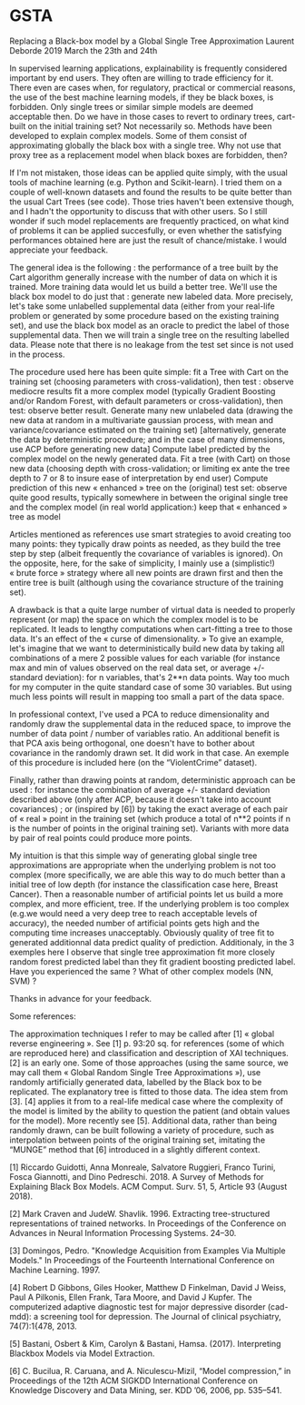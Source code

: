 # GSTA
Replacing a Black-box model by a Global Single Tree Approximation
Laurent Deborde
2019 March the 23th and 24th

In supervised learning applications, explainability is frequently considered important by end users. They often are willing to trade efficiency for it. 
There even are cases when, for regulatory, practical or commercial reasons, the use of the best machine learning models, if they be black boxes, is forbidden. Only single trees or similar simple models are deemed acceptable then. 
Do we have in those cases to revert to ordinary trees, cart-built on the initial training set? 
Not necessarily so. Methods have been developed to explain complex models. Some of them consist of approximating globally the black box with a single tree. 
Why not use that proxy tree as a replacement model when black boxes are forbidden, then?

If I'm not mistaken, those ideas can be applied quite simply, with the usual tools of machine learning (e.g. Python and Scikit-learn). I tried them on a couple of well-known datasets and found the results to be quite better than the usual Cart Trees (see code). Those tries haven't been extensive though, and I hadn't the opportunity to discuss that with other users. So I still wonder if such model replacements are frequently practiced, on what kind of problems it can be applied succesfully, or even whether the satisfying performances obtained here are just the result of chance/mistake. I would appreciate your feedback. 

The general idea is the following : the performance of a tree built by the Cart algorithm generally increase with the number of data on which it is trained. More training data would let us build a better tree. We'll use the black box model to do just that : generate new labeled data. More precisely, let's take some unlabelled supplemental data (either from your real-life problem or generated  by some procedure based on the existing training set), and use the black box model as an oracle to predict the label of those supplemental data. Then we will train a single tree on the resulting labelled data. Please note that there is no leakage from the test set since is not used in the process. 


The procedure used here has been quite simple: 
fit a Tree with Cart on the training set (choosing parameters with cross-validation), then test : observe mediocre results
fit a more complex model (typically Gradient Boosting and/or Random Forest, with default parameters or cross-validation), then test: observe better result.
Generate many new unlabeled data (drawing the new data at random in a multivariate gaussian process, with mean and variance/covariance estimated on the training set) [alternatively, generate the data by deterministic procedure; and in the case of many dimensions, use ACP before generating new data] 
Compute label predicted by the complex model on the newly generated data.
Fit a tree (with Cart) on those new data (choosing depth with cross-validation; or limiting ex ante the tree depth to 7 or 8 to insure ease of interpretation by end user)
Compute prediction of this new « enhanced » tree on the (original) test set: observe quite good results, typically somewhere in between the original single tree and the complex model
(in real world application:) keep that « enhanced » tree as model

Articles mentioned as references use smart strategies to avoid creating too many points: they typically draw points as needed, as they build the tree step by step (albeit frequently the covariance of variables is ignored). On the opposite, here, for the sake of simplicity, I mainly use a (simplistic!) « brute force » strategy where all new points are drawn first and then the entire tree is built (although using the covariance structure of the training set).

A drawback is that a quite large number of virtual data is needed to properly represent (or map) the space on which the complex model is to be replicated. It leads to lengthy computations when cart-fitting a tree to those data. It's an effect of the « curse of dimensionality. » To give an example, let's imagine that we want to deterministically build new data by taking all combinations of a mere 2 possible values for each variable (for instance max and min of values observed on the real data set, or average +/- standard deviation): for n variables, that's 2**n data points. Way too much for my computer in the quite standard case of some 30 variables. But using much less points will result in mapping too small a part of the data space. 

In professional context, I've used a PCA to reduce dimensionality and randomly draw the supplemental data in the reduced space, to improve the number of data point / number of variables ratio. An additional benefit is that PCA axis being orthogonal, one doesn't have to bother about covariance in the randomly drawn set. It did work in that case. An exemple of this procedure is included here (on the “ViolentCrime” dataset).

Finally, rather than drawing points at random, deterministic approach can be used : for instance the combination of average +/- standard deviation described above (only after ACP, because it doesn't take into account covariances) ; or (inspired by [6]) by taking the exact average of each pair of « real » point in the training set (which produce a total of n**2 points if n is the number of points in the original training set). Variants with more data by pair of real points could produce more points.


My intuition is that this simple way of generating global single tree approximations are appropriate when the underlying problem is not too complex (more specifically, we are able this way to do much better than a initial tree of low depth (for instance the classification case here, Breast Cancer). Then a reasonable number of artificial points let us build a more complex, and more efficient, tree. If the underlying problem is too complex (e.g.we would need a very deep tree to reach acceptable levels of accuracy), the needed number of artificial points gets high and the computing time increases unacceptably. Obviously quality of tree fit to generated additionnal data predict quality of prediction. Additionaly, in the 3 exemples here I observe that single tree approximation fit more closely random forest predicted label than they fit gradient boosting predicted label. Have you experienced the same ? What of other complex models (NN, SVM) ?

Thanks in advance for your feedback. 


Some references: 

The approximation techniques I refer to may be called after [1] « global reverse engineering ». See [1] p. 93:20 sq. for references (some of which are reproduced here) and classification and description of XAI techniques. [2] is an early one. Some of those approaches (using the same source, we may call them « Global Random Single Tree Approximations »), use randomly artificially generated data, labelled by the Black box to be replicated. The explanatory tree is fitted to those data. The idea stem from [3]. [4] applies it from to a real-life medical case where the complexity of the model is limited by the ability to question the patient (and obtain values for the model). More recently see [5]. Additional data, rather than being randomly drawn, can be built following a variety of procedure, such as interpolation between points of the original training set, imitating the “MUNGE” method that [6] introduced in a slightly different context.  


[1] Riccardo Guidotti, Anna Monreale, Salvatore Ruggieri, Franco Turini, Fosca Giannotti, and Dino Pedreschi. 2018. A Survey of Methods for Explaining Black Box Models. ACM Comput. Surv. 51, 5, Article 93 (August 2018).  

[2] Mark Craven and JudeW. Shavlik. 1996. Extracting tree-structured representations of trained networks. In Proceedings of the Conference on Advances in Neural Information Processing Systems. 24–30.

[3] Domingos, Pedro. "Knowledge Acquisition from Examples Via Multiple Models." In Proceedings of the Fourteenth International Conference on Machine Learning. 1997. 

[4] Robert D Gibbons, Giles Hooker, Matthew D Finkelman, David J Weiss, Paul A Pilkonis, Ellen Frank, Tara Moore, and David J Kupfer. The computerized adaptive diagnostic test for major depressive disorder (cad-mdd): a screening tool for depression. The Journal of clinical psychiatry, 74(7):1{478, 2013.

[5] Bastani, Osbert & Kim, Carolyn & Bastani, Hamsa. (2017). Interpreting Blackbox Models via Model Extraction. 

[6] C. Bucilua, R. Caruana, and A. Niculescu-Mizil, “Model compression,” in Proceedings of the 12th ACM SIGKDD International Conference on Knowledge Discovery and Data Mining, ser. KDD ’06, 2006, pp. 535–541.



